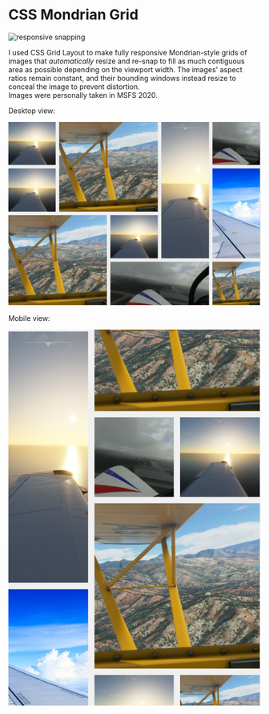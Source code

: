 # CSS Mondrian Grid
![responsive snapping](/responsive_demo.gif)

I used CSS Grid Layout to make fully responsive Mondrian-style grids of images that *automatically* resize and re-snap to fill as much contiguous area as possible depending on the viewport width. The images' aspect ratios remain constant, and their bounding windows instead resize to conceal the image to prevent distortion.  
Images were personally taken in MSFS 2020.

Desktop view:

![Desktop view](/preview.png)

Mobile view:

![Mobile view](/preview2.png)
